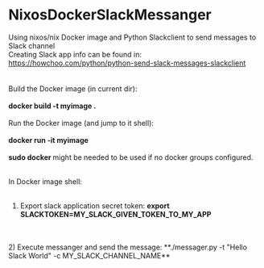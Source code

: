 # NixosDockerSlackMessanger
Using nixos/nix Docker image and Python Slackclient to send messages to Slack channel
<br>
Creating Slack app info can be found in: https://howchoo.com/python/python-send-slack-messages-slackclient
<br>
<br>
<br>
Build the Docker image (in current dir):
<br>
<br>
**docker build -t myimage .**
<br>
<br>
Run the Docker image (and jump to it shell):
<br>
<br>
**docker run -it myimage**
<br>
<br>
**sudo docker <whatever>** might be needed to be used if no docker groups configured.
<br>
<br>

In Docker image shell:
<br>
<br>
1) Export slack application secret token: **export SLACKTOKEN=MY_SLACK_GIVEN_TOKEN_TO_MY_APP**
<br>
<br>
2) Execute messanger and send the message: **./messager.py -t "Hello Slack World" -c MY_SLACK_CHANNEL_NAME**
<br>
<br>

